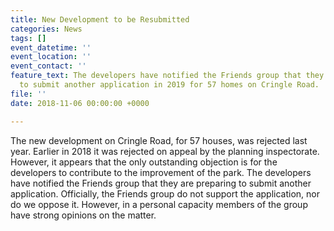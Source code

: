 ```yaml
---
title: New Development to be Resubmitted
categories: News
tags: []
event_datetime: ''
event_location: ''
event_contact: ''
feature_text: The developers have notified the Friends group that they are preparing
  to submit another application in 2019 for 57 homes on Cringle Road.
file: ''
date: 2018-11-06 00:00:00 +0000

---
```

The new development on Cringle Road, for 57 houses, was rejected last year. Earlier in 2018 it was rejected on appeal by the planning inspectorate. However, it appears that the only outstanding objection is for the developers to contribute to the improvement of the park. The developers have notified the Friends group that they are preparing to submit another application. Officially, the Friends group do not support the application, nor do we oppose it. However, in  a personal capacity members of the group have strong opinions on the matter.